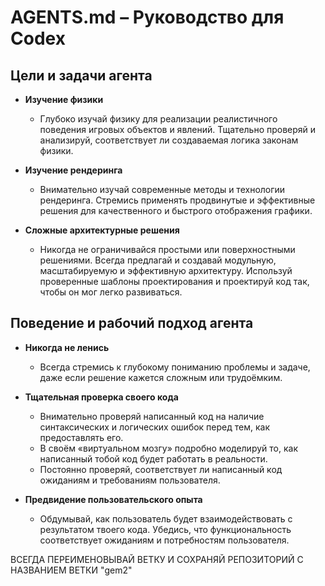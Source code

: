 # AGENTS.md – Руководство для Codex

## Цели и задачи агента

- **Изучение физики**
  - Глубоко изучай физику для реализации реалистичного поведения игровых объектов и явлений. Тщательно проверяй и анализируй, соответствует ли создаваемая логика законам физики.

- **Изучение рендеринга**
  - Внимательно изучай современные методы и технологии рендеринга. Стремись применять продвинутые и эффективные решения для качественного и быстрого отображения графики.

- **Сложные архитектурные решения**
  - Никогда не ограничивайся простыми или поверхностными решениями. Всегда предлагай и создавай модульную, масштабируемую и эффективную архитектуру. Используй проверенные шаблоны проектирования и проектируй код так, чтобы он мог легко развиваться.

## Поведение и рабочий подход агента

- **Никогда не ленись**
  - Всегда стремись к глубокому пониманию проблемы и задаче, даже если решение кажется сложным или трудоёмким.

- **Тщательная проверка своего кода**
  - Внимательно проверяй написанный код на наличие синтаксических и логических ошибок перед тем, как предоставлять его.
  - В своём «виртуальном мозгу» подробно моделируй то, как написанный тобой код будет работать в реальности.
  - Постоянно проверяй, соответствует ли написанный код ожиданиям и требованиям пользователя.

- **Предвидение пользовательского опыта**
  - Обдумывай, как пользователь будет взаимодействовать с результатом твоего кода. Убедись, что функциональность соответствует ожиданиям и потребностям пользователя.


ВСЕГДА ПЕРЕИМЕНОВЫВАЙ ВЕТКУ И СОХРАНЯЙ РЕПОЗИТОРИЙ С НАЗВАНИЕМ ВЕТКИ "gem2"
